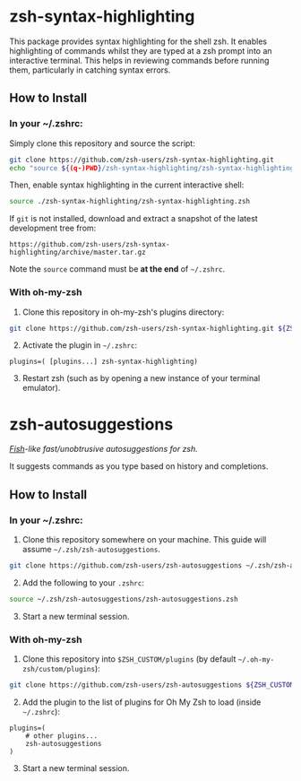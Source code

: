 # **zsh-syntax-highlighting**

This package provides syntax highlighting for the shell zsh. It enables highlighting of commands whilst they are typed at a zsh prompt into an interactive terminal. This helps in reviewing commands before running them, particularly in catching syntax errors.

## **How to Install**

### **In your ~/.zshrc:**

Simply clone this repository and source the script:

```bash 
git clone https://github.com/zsh-users/zsh-syntax-highlighting.git
echo "source ${(q-)PWD}/zsh-syntax-highlighting/zsh-syntax-highlighting.zsh" >> ${ZDOTDIR:-$HOME}/.zshrc
```

Then, enable syntax highlighting in the current interactive shell:

```bash
source ./zsh-syntax-highlighting/zsh-syntax-highlighting.zsh
```

If `git` is not installed, download and extract a snapshot of the latest development tree from:

```
https://github.com/zsh-users/zsh-syntax-highlighting/archive/master.tar.gz
```

Note the `source` command must be **at the end** of `~/.zshrc`.

### **With oh-my-zsh**

1. Clone this repository in oh-my-zsh's plugins directory:

```bash
git clone https://github.com/zsh-users/zsh-syntax-highlighting.git ${ZSH_CUSTOM:-~/.oh-my-zsh/custom}/plugins/zsh-syntax-highlighting
```

2. Activate the plugin in `~/.zshrc`:

```
plugins=( [plugins...] zsh-syntax-highlighting)
```

3. Restart zsh (such as by opening a new instance of your terminal emulator).

# **zsh-autosuggestions**

*[Fish](http://fishshell.com/)-like fast/unobtrusive autosuggestions for zsh.*

It suggests commands as you type based on history and completions.

## **How to Install**

### **In your ~/.zshrc:**

1. Clone this repository somewhere on your machine. This guide will assume `~/.zsh/zsh-autosuggestions`.

```bash 
git clone https://github.com/zsh-users/zsh-autosuggestions ~/.zsh/zsh-autosuggestions
```

2. Add the following to your `.zshrc`:

```bash
source ~/.zsh/zsh-autosuggestions/zsh-autosuggestions.zsh
```

3. Start a new terminal session.

### **With oh-my-zsh**

1. Clone this repository into `$ZSH_CUSTOM/plugins` (by default `~/.oh-my-zsh/custom/plugins`):

```bash
git clone https://github.com/zsh-users/zsh-autosuggestions ${ZSH_CUSTOM:-~/.oh-my-zsh/custom}/plugins/zsh-autosuggestions
```

2. Add the plugin to the list of plugins for Oh My Zsh to load (inside `~/.zshrc`):

```
plugins=( 
    # other plugins...
    zsh-autosuggestions
)
```

3. Start a new terminal session.